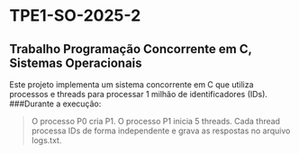 # TPE1-SO-2025-2
## Trabalho Programação Concorrente em C, Sistemas Operacionais
Este projeto implementa um sistema concorrente em C que utiliza processos e threads para processar 1 milhão de identificadores (IDs).
###Durante a execução:
>O processo P0 cria P1.
>O processo P1 inicia 5 threads.
>Cada thread processa IDs de forma independente e grava as respostas no arquivo logs.txt.
